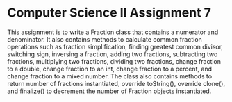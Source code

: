 # Computer Science II Assignment 7
This assignment is to write a Fraction class that contains a numerator and denominator. It also contains methods to calculate common fraction operations such as fraction simplification, finding greatest common divisor, switching sign, inversing a fraction, adding two fractions, subtracting two fractions, multiplying two fractions, dividing two fractions, change fraction to a double, change fraction to an int, change fraction to a percent, and change fraction to a mixed number. The class also contains methods to return number of fractions instantiated, override toString(), override clone(), and finalize() to decrement the number of Fraction objects instantiated.
